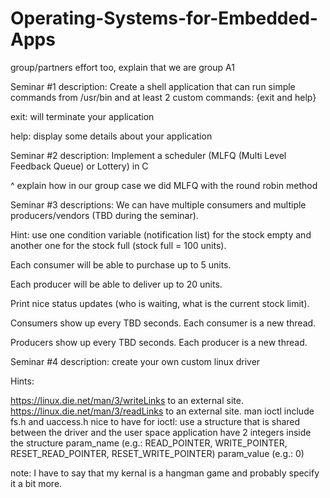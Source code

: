 # Operating-Systems-for-Embedded-Apps

group/partners effort too, explain that we are group A1


Seminar #1 description: 
Create a shell application that can run simple commands from /usr/bin and at least 2 custom commands: {exit and help}

exit: will terminate your application

help: display some details about your application


Seminar #2 description:
Implement a scheduler (MLFQ (Multi Level Feedback Queue) or Lottery) in C

^ explain how in our group case we did MLFQ with the round robin method


Seminar #3 descriptions:
We can have multiple consumers and multiple producers/vendors (TBD during the seminar).

Hint: use one condition variable (notification list) for the stock empty and another one for the stock full (stock full = 100 units).

Each consumer will be able to purchase up to 5 units.

Each producer will be able to deliver up to 20 units.

Print nice status updates (who is waiting, what is the current stock limit).

Consumers show up every TBD seconds. Each consumer is a new thread.

Producers show up every TBD seconds. Each producer is a new thread.


Seminar #4 description:
create your own custom linux driver

Hints:  

https://linux.die.net/man/3/writeLinks to an external site.
https://linux.die.net/man/3/readLinks to an external site.
man ioctl
include fs.h and uaccess.h
nice to have for ioctl:
use a structure that is shared between the driver and the user space application
have 2 integers inside the structure 
param_name (e.g.: READ_POINTER, WRITE_POINTER, RESET_READ_POINTER, RESET_WRITE_POINTER)
param_value (e.g.: 0)

note: I have to say that my kernal is a hangman game and probably specify it a bit more.
